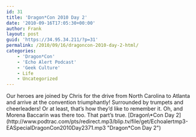 ```yaml
---
id: 31
title: 'Dragon*Con 2010 Day 2'
date: '2010-09-16T17:05:30+00:00'
author: Frank
layout: post
guid: 'https://34.95.34.211/?p=31'
permalink: /2010/09/16/dragoncon-2010-day-2-html/
categories:
    - 'Dragon*Con'
    - 'Echo Alert Podcast'
    - 'Geek Culture'
    - Life
    - Uncategorized
---
```


<div src="v5">Our heroes are joined by Chris for the drive from North Carolina to Atlanta and arrive at the convention triumphantly! Surrounded by trumpets and cheerleaders! Or at least, that’s how they’d like to remember it. Oh, and Morena Baccarin was there too. That part’s true. [Dragon\*Con Day 2](http://www.podtrac.com/pts/redirect.mp3/blip.tv/file/get/Echoalertmp3-EASpecialDragonCon2010Day2371.mp3 "Dragon*Con Day 2")

</div>